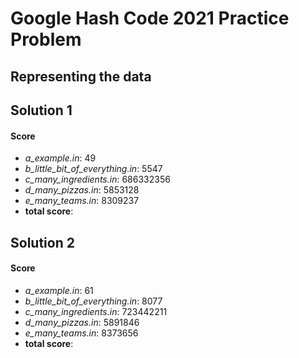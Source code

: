 # Google Hash Code 2021 Practice Problem

## Representing the data



## Solution 1



#### Score

* *a_example.in*: 49
* *b_little_bit_of_everything.in*: 5547
* *c_many_ingredients.in*: 686332356 
* *d_many_pizzas.in*: 5853128
* *e_many_teams.in*: 8309237
* **total score**: 

## Solution 2

#### Score

* *a_example.in*: 61
* *b_little_bit_of_everything.in*: 8077
* *c_many_ingredients.in*: 723442211
* *d_many_pizzas.in*: 5891846
* *e_many_teams.in*: 8373656
* **total score**: 